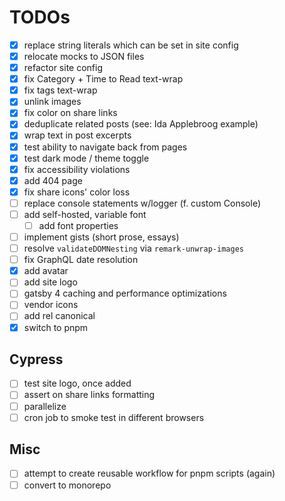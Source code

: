 # TODOs

- [x] replace string literals which can be set in site config
- [x] relocate mocks to JSON files
- [x] refactor site config
- [x] fix Category + Time to Read text-wrap
- [x] fix tags text-wrap
- [x] unlink images
- [x] fix color on share links
- [x] deduplicate related posts (see: Ida Applebroog example)
- [x] wrap text in post excerpts
- [x] test ability to navigate back from pages
- [x] test dark mode / theme toggle
- [x] fix accessibility violations
- [x] add 404 page <!-- I'd rather redirect at the server -->
- [x] fix share icons' color loss
- [ ] replace console statements w/logger (f. custom Console)
- [ ] add self-hosted, variable font
  - [ ] add font properties
- [ ] implement gists (short prose, essays)
- [ ] resolve `validateDOMNesting` via `remark-unwrap-images`
- [ ] fix GraphQL date resolution
- [x] add avatar
- [ ] add site logo
- [ ] gatsby 4 caching and performance optimizations
- [ ] vendor icons
- [ ] add rel canonical
- [x] switch to pnpm

## Cypress

- [ ] test site logo, once added
- [ ] assert on share links formatting
- [ ] parallelize
- [ ] cron job to smoke test in different browsers

## Misc

- [ ] attempt to create reusable workflow for pnpm scripts (again)
- [ ] convert to monorepo
